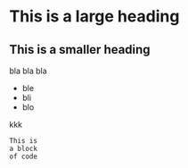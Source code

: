 # This is a large heading

## This is a smaller heading

bla
bla
bla

- ble
- bli
- blo

kkk

```
This is
a block
of code
```
